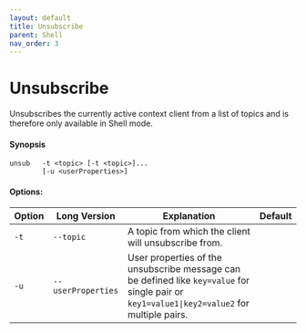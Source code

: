 ```yaml
---
layout: default
title: Unsubscribe
parent: Shell
nav_order: 3
---
```


# Unsubscribe

Unsubscribes the currently active context client from a list of topics
and is therefore only available in Shell mode.

#### Synopsis

```
unsub   -t <topic> [-t <topic>]...
        [-u <userProperties>]
```

#### Options:


|Option |Long Version | Explanation | Default |
| ------- | -------------- | ------------------------- | -------- |
| ``-t``   | ``--topic``| A topic from which the client will unsubscribe from. |
| ``-u``| ``--userProperties`` | User properties of the unsubscribe message can be defined like  ``key=value`` for single pair or ``key1=value1\|key2=value2`` for multiple pairs. |
